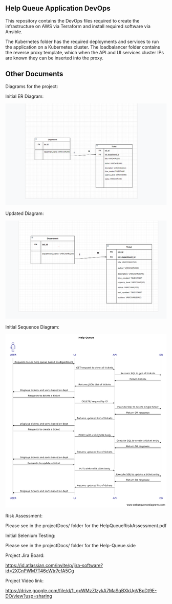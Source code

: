 ## Help Queue Application DevOps ## 

This repository contains the DevOps files required to create
the infrastructure on AWS via Terraform and install required software 
via Ansible. 

The Kubernetes folder has the required deployments and services to run the application
on a Kubernetes cluster. The loadbalancer folder contains the reverse proxy template, which when the
API and UI services cluster IPs are known they can be inserted into the proxy.

## Other Documents 

Diagrams for the project: 

Initial ER Diagram:

![Alt text](projectDocs/InitialERDiagram.png?raw=true "Initial ER Diagram")

Updated Diagram:

![Alt text](projectDocs/UpdatedERDiagram.png?raw=true "Updated ER Diagram")


Initial Sequence Diagram:

![Alt text](projectDocs/HelpQueueSequenceDiagram.png?raw=true "Initial Sequence Diagram")


Risk Assessment:

Please see in the projectDocs/ folder for the HelpQueueRiskAssessment.pdf

Initial Selenium Testing: 

Please see in the projectDocs/ folder for the Help-Queue.side


Project Jira Board:

https://id.atlassian.com/invite/p/jira-software?id=2XCnPWM7T46eWtr7cfA5Cg

Project Video link:

https://drive.google.com/file/d/1LgxWMzZlzykA7MaSqBXkUgVBpDt9E-DO/view?usp=sharing
